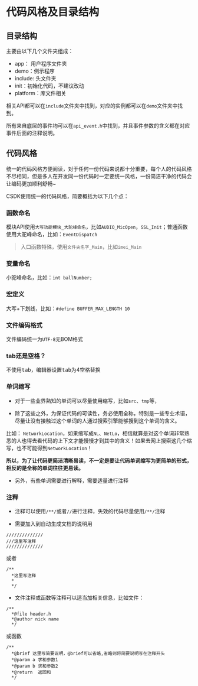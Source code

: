 代码风格及目录结构
===

## 目录结构

主要由以下几个文件夹组成：
* app： 用户程序文件夹
* demo：例示程序
* include: 头文件夹
* init：初始化代码，不建议改动
* platform：库文件相关

相关API都可以在`include`文件夹中找到，对应的实例都可以在`demo`文件夹中找到。

所有来自底层的事件均可以在`api_event.h`中找到，并且事件参数的含义都在对应事件后面的注释说明。

## 代码风格

统一的代码风格方便阅读，对于任何一份代码来说都十分重要，每个人的代码风格不尽相同，但是多人在开发同一份代码时一定要统一风格，一份简洁干净的代码会让编码更加顺利舒畅~

CSDK使用统一的代码风格，简要概括为以下几个点：

### 函数命名

模块API使用`大写功能模块_大驼峰命名`，比如`AUDIO_MicOpen`，`SSL_Init`；普通函数使用大驼峰命名，比如：`EventDispatch`

> 入口函数特殊，使用`文件夹名字_Main`，比如`imei_Main`

### 变量命名

小驼峰命名，比如：`int ballNumber;`

### 宏定义

大写+下划线，比如：`#define BUFFER_MAX_LENGTH 10`

### 文件编码格式

文件编码统一为`UTF-8`无BOM格式

### tab还是空格？

不使用<kbd>tab</kbd>，编辑器设置<kbd>tab</kbd>为4空格替换

### 单词缩写

* 对于一些业界熟知的单词可以尽量使用缩写，比如`src`、`tmp`等，

* 除了这些之外，为保证代码的可读性，务必使用全称，特别是一些专业术语，尽量让没有接触过这个单词的人通过搜索引擎能够搜到这个单词的含义。

比如： `NetworkLocation`，如果缩写成`NL`、`NetLo`，相信就算是对这个单词非常熟悉的人也得去看代码的上下文才能慢慢才到其中的含义！如果去网上搜索这几个缩写，也不可能得到`NetworkLocation`！

**所以，为了让代码更简洁清晰易读，不一定是要让代码单词缩写为更简单的形式，相反的是全称的单词往往更易读。**

* 另外，有些单词需要进行解释，需要适量进行注释


### 注释

* 注释可以使用`/**/`或者`//`进行注释，失效的代码尽量使用`/**/`注释

* 需要加入到自动生成文档的说明用

```
//////////////
///这里写注释
//////////////
```

或者

```
/**
  *这里写注释
  *
  */
```

* 文件注释或函数等注释可以适当加相关信息，比如文件：

```
/**
  *@file header.h
  *@author nick name
  */
```
或函数
```
/**
  *@brief 这里写简要说明，@brief可以省略,省略则将简要说明写在注释开头
  *@param a 求和参数1
  *@param b 求和参数2
  *@return  返回和
  */
```


